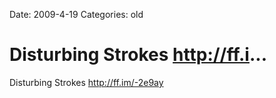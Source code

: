 Date: 2009-4-19
Categories: old

# Disturbing Strokes http://ff.i...

Disturbing Strokes <a href="http://ff.im/-2e9ay" rel="nofollow">http://ff.im/-2e9ay</a>
